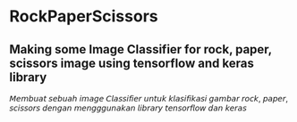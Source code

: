 # RockPaperScissors

Making some Image Classifier for rock, paper, scissors image using tensorflow and keras library
------------------------------------------------------------------------------------------------------------------------
𝘔𝘦𝘮𝘣𝘶𝘢𝘵 𝘴𝘦𝘣𝘶𝘢𝘩 𝘪𝘮𝘢𝘨𝘦 𝘊𝘭𝘢𝘴𝘴𝘪𝘧𝘪𝘦𝘳 𝘶𝘯𝘵𝘶𝘬 𝘬𝘭𝘢𝘴𝘪𝘧𝘪𝘬𝘢𝘴𝘪 𝘨𝘢𝘮𝘣𝘢𝘳 𝘳𝘰𝘤𝘬, 𝘱𝘢𝘱𝘦𝘳, 𝘴𝘤𝘪𝘴𝘴𝘰𝘳𝘴 𝘥𝘦𝘯𝘨𝘢𝘯 𝘮𝘦𝘯𝘨𝘨𝘨𝘶𝘯𝘢𝘬𝘢𝘯 𝘭𝘪𝘣𝘳𝘢𝘳𝘺 𝘵𝘦𝘯𝘴𝘰𝘳𝘧𝘭𝘰𝘸 𝘥𝘢𝘯 𝘬𝘦𝘳𝘢𝘴
